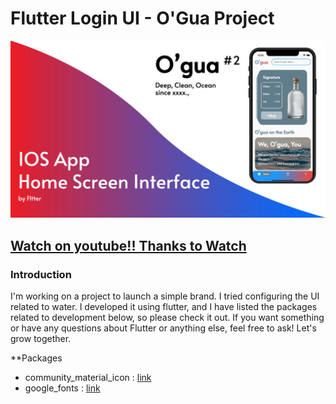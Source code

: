 # Flutter Login UI - O'Gua Project

![Introduction](/introduce.jpg)

## [Watch on youtube!! Thanks to Watch](https://youtu.be/Ls4VOu2zc80)

### Introduction
I'm working on a project to launch a simple brand. I tried configuring the UI related to water. I developed it using flutter, and I have listed the packages related to development below, so please check it out. If you want something or have any questions about Flutter or anything else, feel free to ask! Let's grow together.

**Packages
- community_material_icon : [link](https://pub.dev/packages/community_material_icon)
- google_fonts : [link](https://pub.dev/packages/google_fonts)
